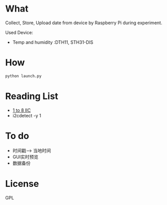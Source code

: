 # What
Collect, Store, Upload date from device by Raspberry Pi during experiment.

Used Device:
* Temp and humidity :DTH11, STH31-DIS


# How
``` bash
python launch.py
```

# Reading List
+ [1 to 8 IIC](https://learn.adafruit.com/adafruit-tca9548a-1-to-8-i2c-multiplexer-breakout/wiring-and-test)
+ i2cdetect -y 1
# To do
+ 时间戳--> 当地时间
+ GUI实时预览
+ 数据备份

# License
GPL

